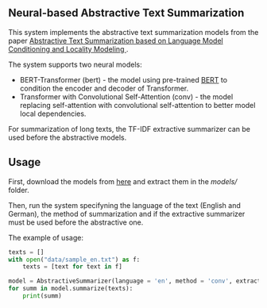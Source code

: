 ## Neural-based Abstractive Text Summarization

This system implements the abstractive text summarization models from the paper [Abstractive Text Summarization based on Language Model Conditioning and Locality Modeling
](https://arxiv.org/abs/2003.13027). 

The system supports two neural models:
* BERT-Transformer (bert) - the model using pre-trained [BERT](https://github.com/huggingface/transformers) to condition the encoder and decoder of Transformer.
* Transformer with Convolutional Self-Attention (conv) - the model replacing self-attention with convolutional self-attention to better model local dependencies.

For summarization of long texts, the TF-IDF extractive summarizer can be used before the abstractive models.

## Usage
First, download the models from [here](https://drive.google.com/file/d/1dDhfbRneUUNfVEMWB-fEpSqZz8VwsjID/view?usp=sharing) and extract them in the *models/* folder.

Then, run the system specifyning the language of the text (English and German), the method of summarization and if the extractive summarizer must be used before the abstractive one.

The example of usage:
```python
texts = []
with open("data/sample_en.txt") as f:
	texts = [text for text in f]

model = AbstractiveSummarizer(language = 'en', method = 'conv', extract = True)
for summ in model.summarize(texts):
	print(summ)
```
